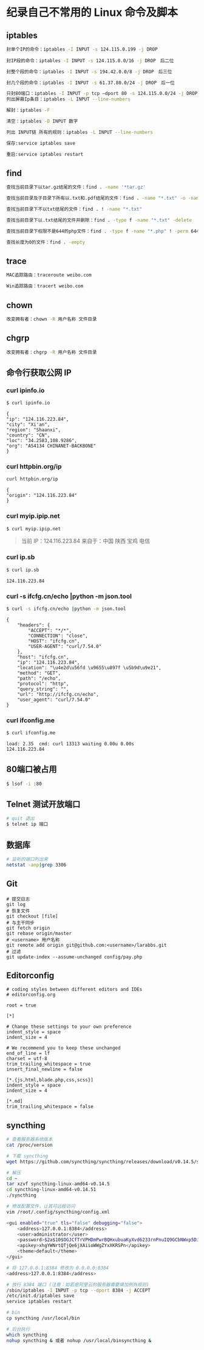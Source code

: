 # 纪录自己不常用的 Linux 命令及脚本

## iptables 

```bash
封单个IP的命令：iptables -I INPUT -s 124.115.0.199 -j DROP
　
封IP段的命令：iptables -I INPUT -s 124.115.0.0/16 -j DROP　后二位

封整个段的命令：iptables -I INPUT -s 194.42.0.0/8 -j DROP　后三位

封几个段的命令：iptables -I INPUT -s 61.37.80.0/24 -j DROP　后一位

只封80端口：iptables -I INPUT -p tcp –dport 80 -s 124.115.0.0/24 -j DROP
列出屏蔽Ip条目：iptables -L INPUT --line-numbers

解封：iptables -F

清空：iptables -D INPUT 数字

列出 INPUT链 所有的规则：iptables -L INPUT --line-numbers

保存:service iptables save

重启:service iptables restart
```

## find
```bash
查找当前目录下以tar.gz结尾的文件：find . -name '*tar.gz'

查找当前目录及子目录下所有以.txt和.pdf结尾的文件：find . -name "*.txt" -o -name "*.pdf"

查找当前目录下不以txt结尾的文件：find . ! -name "*.txt"

查找当前目录下以.txt结尾的文件并删除：find . -type f -name "*.txt" -delete

查找当前目录下权限不是644的php文件：find . -type f -name "*.php" ! -perm 644

查找长度为0的文件：find . -empty
```

## trace
```bash
MAC追踪路由：traceroute weibo.com

Win追踪路由：tracert weibo.com
```

## chown
```bash
改变拥有者：chown -R 用户名称 文件目录
```

## chgrp
```bash
改变拥有者：chgrp -R 用户名称 文件目录
```

## 命令行获取公网 IP

### curl ipinfo.io
```bash
$ curl ipinfo.io
```
    {
    "ip": "124.116.223.84",
    "city": "Xi'an",
    "region": "Shaanxi",
    "country": "CN",
    "loc": "34.2583,108.9286",
    "org": "AS4134 CHINANET-BACKBONE"
    }

### curl httpbin.org/ip
```bash
curl httpbin.org/ip
```

    {
    "origin": "124.116.223.84"
    }

### curl myip.ipip.net
```bash
$ curl myip.ipip.net
```
> 当前 IP：124.116.223.84  来自于：中国 陕西 宝鸡  电信

### curl ip.sb
```bash
$ curl ip.sb
```
    124.116.223.84

### curl -s ifcfg.cn/echo |python -m json.tool
```bash
$ curl -s ifcfg.cn/echo |python -m json.tool
```
    {
        "headers": {
            "ACCEPT": "*/*",
            "CONNECTION": "close",
            "HOST": "ifcfg.cn",
            "USER-AGENT": "curl/7.54.0"
        },
        "host": "ifcfg.cn",
        "ip": "124.116.223.84",
        "location": "\u4e2d\u56fd \u9655\u897f \u5b9d\u9e21",
        "method": "GET",
        "path": "/echo",
        "protocol": "http",
        "query_string": "",
        "url": "http://ifcfg.cn/echo",
        "user_agent": "curl/7.54.0"
    }

### curl ifconfig.me
```bash
$ curl ifconfig.me
```

    load: 2.35  cmd: curl 13313 waiting 0.00u 0.00s
    124.116.223.84

## 80端口被占用
```bash
$ lsof -i :80
```

## Telnet 测试开放端口
```bash
# quit 退出
$ telnet ip 端口
```

## 数据库
```bash
# 监听的端口列出来
netstat -anp|grep 3306
```

## Git
```git
# 提交日志
git log 
# 恢复文件
git checkout [file] 
# 与主干同步
git fetch origin
git rebase origin/master
# <username> 用户名称
git remote add origin git@github.com:<username>/larabbs.git 
# 过滤
git update-index --assume-unchanged config/pay.php 
```

## Editorconfig
```code
# coding styles between different editors and IDEs
# editorconfig.org

root = true

[*]

# Change these settings to your own preference
indent_style = space
indent_size = 4

# We recommend you to keep these unchanged
end_of_line = lf
charset = utf-8
trim_trailing_whitespace = true
insert_final_newline = false

[*.{js,html,blade.php,css,scss}]
indent_style = space
indent_size = 4

[*.md]
trim_trailing_whitespace = false
```

## syncthing
```bash
# 查看服务器系统版本
cat /proc/version 

# 下载 syncthing
wget https://github.com/syncthing/syncthing/releases/download/v0.14.5/syncthing-linux-amd64-v0.14.5.tar.gz

# 解压
cd ~
tar xzvf syncthing-linux-amd64-v0.14.5
cd syncthing-linux-amd64-v0.14.51
./syncthing

# 修改配置文件，让其可远程访问
vim /root/.config/syncthing/config.xml

<gui enabled="true" tls="false" debugging="false">
    <address>127.0.0.1:8384</address>
    <user>administrator</user>
    <password>$2a$10$OGJCfTrVPHDmPwrBQHxubuaKyXvd6233rnPnuIQ9GCbNWxp5DiMMu</password>
    <apikey>xhgYWNrtQTjQe6jXAiioWWgZYxXKRSPn</apikey>
    <theme>default</theme>
</gui>

# 将 127.0.0.1:8384 修改为 0.0.0.0:8384
<address>127.0.0.1:8384</address>

# 放行 8384 端口 (注意：如若是阿里云的服务器需要填加例外规则)
/sbin/iptables -I INPUT -p tcp --dport 8384 -j ACCEPT
/etc/init.d/iptables save
service iptables restart

# bin
cp syncthing /usr/local/bin

# 后台执行
which syncthing 
nohup syncthing & 或者 nohup /usr/local/binsyncthing &
```